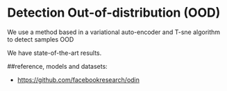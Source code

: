 # Detection Out-of-distribution (OOD)

We use a method based in a variational auto-encoder and T-sne algorithm to detect samples OOD

We have state-of-the-art results.

##reference, models and datasets:
-	https://github.com/facebookresearch/odin
